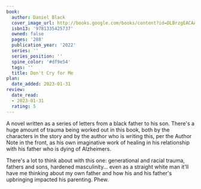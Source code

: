 ```yaml
---
book:
  author: Daniel Black
  cover_image_url: http://books.google.com/books/content?id=DLBrzgEACAAJ&printsec=frontcover&img=1&zoom=1&source=gbs_api
  isbn13: '9781335425737'
  owned: false
  pages: '288'
  publication_year: '2022'
  series: ''
  series_position: ''
  spine_color: '#df9e54'
  tags: ''
  title: Don't Cry for Me
plan:
  date_added: 2023-01-31
review:
  date_read:
  - 2023-01-31
  rating: 5
---
```

A novel written as a series of letters from a black father to his son. There's a huge amount of trauma being worked out in this book, both by the characters in the story and by the author who is writing this, per the Author Note in the front, as his own imaginative work of healing in his relationship with his father who is dying of Alzheimers. 

There's a lot to think about with this one: generational and racial trauma, fathers and sons, hardened masculinity... even as a straight white man it'll have me thinking about my own father and how his and his father's upbringing impacted his parenting. Phew.
